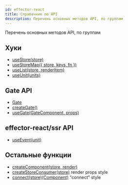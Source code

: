 ```yaml
---
id: effector-react
title: Справочник по API
description: Перечень основных методов API, по группам
---
```


Перечень основных методов API, по группам

## Хуки

- [useStore(store)](./useStore.md)
- [useStoreMap({ store, keys, fn })](./useStoreMap.md)
- [useList(store, renderItem)](./useList.md)
- [useUnit(units)](./useUnit.md)

## Gate API

- [Gate](Gate.md)
- [createGate()](./createGate.md)
- [useGate(GateComponent, props)](./useGate.md)

## effector-react/ssr API

- [useEvent(unit)](./useEvent.md)

## Остальные функции

- [createComponent(store, render)](./createComponent.md)
- [createStoreConsumer(store)](./createStoreConsumer.md) render props style
- [connect(store)(Component)](./connect.md) "connect" style
